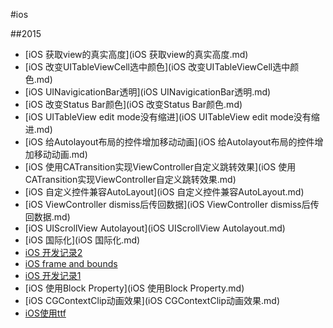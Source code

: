 #ios

##2015
- [iOS 获取view的真实高度](iOS 获取view的真实高度.md)
- [iOS 改变UITableViewCell选中颜色](iOS 改变UITableViewCell选中颜色.md)
- [iOS UINavigicationBar透明](iOS UINavigicationBar透明.md)
- [iOS 改变Status Bar颜色](iOS 改变Status Bar颜色.md)
- [iOS UITableView edit mode没有缩进](iOS UITableView edit mode没有缩进.md)
- [iOS 给Autolayout布局的控件增加移动动画](iOS 给Autolayout布局的控件增加移动动画.md)
- [iOS 使用CATransition实现ViewController自定义跳转效果](iOS 使用CATransition实现ViewController自定义跳转效果.md)
- [iOS 自定义控件兼容AutoLayout](iOS 自定义控件兼容AutoLayout.md)
- [iOS ViewController dismiss后传回数据](iOS ViewController dismiss后传回数据.md)
- [iOS UIScrollView Autolayout](iOS UIScrollView Autolayout.md)
- [iOS 国际化](iOS 国际化.md)
- [iOS 开发记录2](iOS开发记录2.md)
- [iOS frame and bounds](http://stackoverflow.com/questions/1210047/cocoa-whats-the-difference-between-the-frame-and-the-bounds)
- [iOS 开发记录1](iOS开发记录1.md)
- [iOS 使用Block Property](iOS 使用Block Property.md)
- [iOS CGContextClip动画效果](iOS CGContextClip动画效果.md)
- [iOS使用ttf](ios使用ttf.md)
